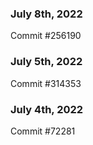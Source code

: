 ### July 8th, 2022

Commit #256190

### July 5th, 2022

Commit #314353


### July 4th, 2022

Commit #72281
